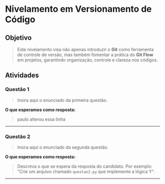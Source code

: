 # Nivelamento em Versionamento de Código

## Objetivo

> Este nivelamento visa não apenas introduzir o **Git** como ferramenta de controle de versão, mas também fomentar a prática do **Git Flow** em projetos, garantindo organização, controle e clareza nos códigos.

## Atividades

### Questão 1

> Insira aqui o enunciado da primeira questão.

**O que esperamos como resposta:**

> paulo alterou essa linha

---

### Questão 2

> Insira aqui o enunciado da segunda questão.

**O que esperamos como resposta:**

> Descreva o que se espera da resposta do candidato. Por exemplo: "Crie um arquivo chamado `questao2.py` que implemente a lógica Y".

---
